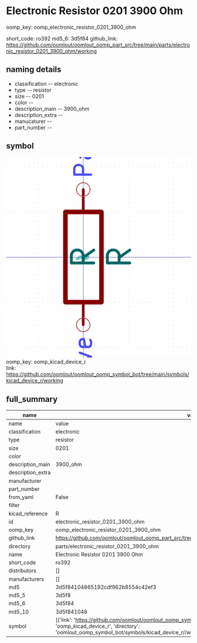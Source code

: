 # Electronic Resistor 0201 3900 Ohm
oomp_key: oomp_electronic_resistor_0201_3900_ohm 


short_code: ro392
md5_6: 3d5f84
github_link: https://github.com/oomlout/oomlout_oomp_part_src/tree/main/parts/electronic_resistor_0201_3900_ohm/working
## naming details
* classification -- electronic
* type -- resistor
* size -- 0201
* color -- 
* description_main -- 3900_ohm
* description_extra -- 
* manucaturer -- 
* part_number -- 



## symbol

![](symbol/0/working/working_600.png)  
oomp_key: oomp_kicad_device_r  
link: https://github.com/oomlout/oomlout_oomp_symbol_bot/tree/main/symbols/kicad_device_r/working  


## full_summary
| name | value | 
| --- | --- | 
| name | value | 
| classification | electronic | 
| type | resistor | 
| size | 0201 | 
| color |  | 
| description_main | 3900_ohm | 
| description_extra |  | 
| manufacturer |  | 
| part_number |  | 
| from_yaml | False | 
| filter |  | 
| kicad_reference | R | 
| id | electronic_resistor_0201_3900_ohm | 
| oomp_key | oomp_electronic_resistor_0201_3900_ohm | 
| github_link | https://github.com/oomlout/oomlout_oomp_part_src/tree/main/parts/electronic_resistor_0201_3900_ohm/working | 
| directory | parts/electronic_resistor_0201_3900_ohm | 
| name | Electronic Resistor 0201 3900 Ohm | 
| short_code | ro392 | 
| distributors | [] | 
| manufacturers | [] | 
| md5 | 3d5f84104865192cdf962b8554c42ef3 | 
| md5_5 | 3d5f8 | 
| md5_6 | 3d5f84 | 
| md5_10 | 3d5f841048 | 
| symbol | [{'link': 'https://github.com/oomlout/oomlout_oomp_symbol_bot/tree/main/symbols/kicad_device_r', 'oomp_key': 'oomp_kicad_device_r', 'directory': 'oomlout_oomp_symbol_bot/symbols/kicad_device_r//working/working.kicad_sym'}] | 
